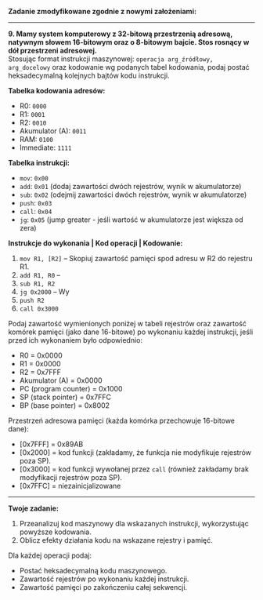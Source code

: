 **Zadanie zmodyfikowane zgodnie z nowymi założeniami:**

---

**9. Mamy system komputerowy z 32-bitową przestrzenią adresową, natywnym słowem 16-bitowym oraz o 8-bitowym bajcie. Stos rosnący w dół przestrzeni adresowej.**  
Stosując format instrukcji maszynowej: `operacja arg_źródłowy, arg_docelowy` oraz kodowanie wg podanych tabel kodowania, podaj postać heksadecymalną kolejnych bajtów kodu instrukcji.

**Tabelka kodowania adresów:**

- R0: `0000`
- R1: `0001`
- R2: `0010`
- Akumulator (A): `0011`
- RAM: `0100`
- Immediate: `1111`

**Tabelka instrukcji:**

- `mov`: `0x00`
- `add`: `0x01` (dodaj zawartości dwóch rejestrów, wynik w akumulatorze)
- `sub`: `0x02` (odejmij zawartości dwóch rejestrów, wynik w akumulatorze)
- `push`: `0x03`
- `call`: `0x04`
- `jg`: `0x05` (jump greater - jeśli wartość w akumulatorze jest większa od zera)

**Instrukcje do wykonania | Kod operacji | Kodowanie:**

1. `mov R1, [R2]` – Skopiuj zawartość pamięci spod adresu w R2 do rejestru R1.
2. `add R1, R0` –
3. `sub R1, R2` 
4. `jg 0x2000` – Wy
5. `push R2`
6. `call 0x3000`

Podaj zawartość wymienionych poniżej w tabeli rejestrów oraz zawartość komórek pamięci (jako dane 16-bitowe) po wykonaniu każdej instrukcji, jeśli przed ich wykonaniem było odpowiednio:

- R0 = 0x0000
- R1 = 0x0000
- R2 = 0x7FFF
- Akumulator (A) = 0x0000
- PC (program counter) = 0x1000
- SP (stack pointer) = 0x7FFC
- BP (base pointer) = 0x8002

Przestrzeń adresowa pamięci (każda komórka przechowuje 16-bitowe dane):

- [0x7FFF] = 0x89AB
- [0x2000] = kod funkcji (zakładamy, że funkcja nie modyfikuje rejestrów poza SP).
- [0x3000] = kod funkcji wywołanej przez `call` (również zakładamy brak modyfikacji rejestrów poza SP).
- [0x7FFC] = niezainicjalizowane

---

**Twoje zadanie:**

1. Przeanalizuj kod maszynowy dla wskazanych instrukcji, wykorzystując powyższe kodowania.
2. Oblicz efekty działania kodu na wskazane rejestry i pamięć.

Dla każdej operacji podaj:

- Postać heksadecymalną kodu maszynowego.
- Zawartość rejestrów po wykonaniu każdej instrukcji.
- Zawartość pamięci po zakończeniu całej sekwencji.